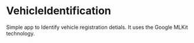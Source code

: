 # VehicleIdentification
Simple app to Identify vehicle registration detials. It uses the Google MLKit technology.
